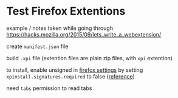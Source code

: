 # Test Firefox Extentions

example / notes taken while going through https://hacks.mozilla.org/2015/09/lets_write_a_webextension/

create `manifest.json` file

build `.xpi` file (extention files are plain zip files, with `xpi` extention)

to install, enable unsigned in [firefox settings](about:config) by setting `xpinstall.signatures.required` to false ([reference](https://support.mozilla.org/en-US/kb/add-on-signing-in-firefox?as=u&utm_source=inproduct#w_what-are-my-options-if-i-want-to-use-an-unsigned-add-on-advanced-users))

need `tabs` permission to read tabs
